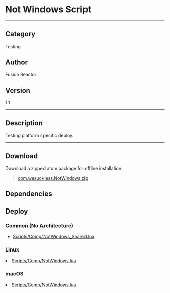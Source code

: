 # Not Windows Script
___

## Category
Testing

## Author
Fusion Reactor

## Version
1.1

___

## Description
Testing platform specific deploy.

___

## Download

Download a zipped atom package for offline installation:
> [com.wesuckless.NotWindows.zip](https://gitlab.com/WeSuckLess/Reactor/-/archive/master/Reactor-master.zip?path=Atoms/com.wesuckless.NotWindows)  

## Dependencies

## Deploy

### Common (No Architecture)

<ul>
<li><a href="https://gitlab.com/WeSuckLess/Reactor/-/blob/master/Atoms/com.wesuckless.NotWindows/Scripts/Comp/NotWindows_Shared.lua?ref_type=heads">Scripts/Comp/NotWindows_Shared.lua</a></li>
</ul>

### Linux

<li><a href="https://gitlab.com/WeSuckLess/Reactor/-/blob/master/Atoms/com.wesuckless.NotWindows/Linux/Scripts/Comp/NotWindows.lua?ref_type=heads">Scripts/Comp/NotWindows.lua</a></li>

### macOS

<li><a href="https://gitlab.com/WeSuckLess/Reactor/-/blob/master/Atoms/com.wesuckless.NotWindows/Mac/Scripts/Comp/NotWindows.lua?ref_type=heads">Scripts/Comp/NotWindows.lua</a></li>

